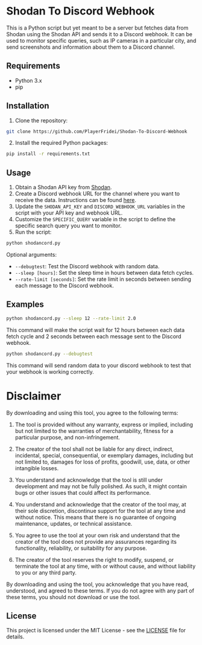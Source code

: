 # Shodan To Discord Webhook

This is a Python script but yet meant to be a server but fetches data from Shodan using the Shodan API and sends it to a Discord webhook. It can be used to monitor specific queries, such as IP cameras in a particular city, and send screenshots and information about them to a Discord channel.

## Requirements

- Python 3.x
- pip

## Installation

1. Clone the repository:

```sh
git clone https://github.com/PlayerFridei/Shodan-To-Discord-Webhook
```

2. Install the required Python packages:

```sh
pip install -r requirements.txt
```

## Usage

1. Obtain a Shodan API key from [Shodan](https://account.shodan.io/register).
2. Create a Discord webhook URL for the channel where you want to receive the data. Instructions can be found [here](https://support.discord.com/hc/en-us/articles/228383668-Intro-to-Webhooks).
3. Update the `SHODAN_API_KEY` and `DISCORD_WEBHOOK_URL` variables in the script with your API key and webhook URL.
4. Customize the `SPECIFIC_QUERY` variable in the script to define the specific search query you want to monitor.
5. Run the script:

```sh
python shodancord.py
```

Optional arguments:

- `--debugtest`: Test the Discord webhook with random data.
- `--sleep [hours]`: Set the sleep time in hours between data fetch cycles.
- `--rate-limit [seconds]`: Set the rate limit in seconds between sending each message to the Discord webhook.

## Examples

```sh
python shodancord.py --sleep 12 --rate-limit 2.0
```

This command will make the script wait for 12 hours between each data fetch cycle and 2 seconds between each message sent to the Discord webhook.

```sh
python shodancord.py --debugtest
```
This command will send random data to your discord webhook to test that your webhook is working correctly.

# Disclaimer

By downloading and using this tool, you agree to the following terms:

1. The tool is provided without any warranty, express or implied, including but not limited to the warranties of merchantability, fitness for a particular purpose, and non-infringement.

2. The creator of the tool shall not be liable for any direct, indirect, incidental, special, consequential, or exemplary damages, including but not limited to, damages for loss of profits, goodwill, use, data, or other intangible losses.

3. You understand and acknowledge that the tool is still under development and may not be fully polished. As such, it might contain bugs or other issues that could affect its performance.

4. You understand and acknowledge that the creator of the tool may, at their sole discretion, discontinue support for the tool at any time and without notice. This means that there is no guarantee of ongoing maintenance, updates, or technical assistance.

5. You agree to use the tool at your own risk and understand that the creator of the tool does not provide any assurances regarding its functionality, reliability, or suitability for any purpose.

6. The creator of the tool reserves the right to modify, suspend, or terminate the tool at any time, with or without cause, and without liability to you or any third party.

By downloading and using the tool, you acknowledge that you have read, understood, and agreed to these terms. If you do not agree with any part of these terms, you should not download or use the tool.

## License

This project is licensed under the MIT License - see the [LICENSE](LICENSE) file for details.
